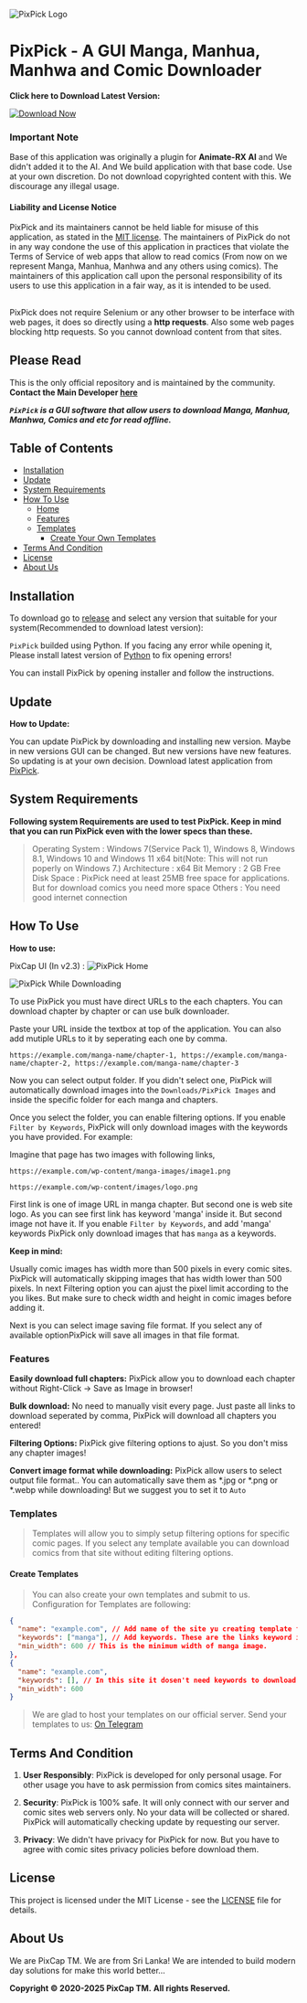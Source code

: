 
![PixPick Logo](./img/pixpick.png)

# PixPick - A GUI Manga, Manhua, Manhwa and Comic Downloader

**Click here to Download Latest Version:**

[![Download Now](./img/dwn.png)](https://github.com/ranujasanmir/PixPick/releases/download/v2.4/PixPick.Installer.x64.bit.exe)

### Important Note

Base of this application was originally a plugin for **Animate-RX AI** and We didn't added it to the AI. And We build application with that base code. Use at your own discretion. Do not download copyrighted content with this. We discourage any illegal usage.

#### Liability and License Notice
PixPick and its maintainers cannot be held liable for misuse of this application, as stated in the [MIT license](https://github.com/ranujasanmir/PixPick/blob/main/LICENSE).
The maintainers of PixPick do not in any way condone the use of this application in practices that violate the Terms of Service of web apps that allow to read comics (From now on we represent Manga, Manhua, Manhwa and any others using comics). The maintainers of this application call upon the personal responsibility of its users to use this application in a fair way, as it is intended to be used.
##

PixPick does not require Selenium or any other browser to be interface with web pages, it does so directly using a **http requests**. 
Also some web pages blocking http requests. So you cannot download content from that sites.
 
## Please Read

This is the only official repository and is maintained by the community.
 **Contact the Main Developer [here](https://t.me/PixCap_Support)**

**_`PixPick` is a GUI software that allow users to download Manga, Manhua, Manhwa, Comics and etc for read offline._**

## Table of Contents

- [Installation](#installation)
- [Update](#update)
- [System Requirements](#system-requirements)
- [How To Use](#how-to-use)
  - [Home](#home)
  - [Features](#features)
  - [Templates](#templates)
    - [Create Your Own Templates](#create-templates)
- [Terms And Condition](#terms-and-condition)
- [License](#license)
- [About Us](#about-us)

## Installation

To download go to [release](https://github.com/ranujasanmir/PixPick/releases) and select any version that suitable for your system(Recommended to download latest version):

`PixPick` builded using Python. If you facing any error while opening it, Please install latest version of [Python](https://python.org) to fix opening errors!

You can install PixPick by opening installer and follow the instructions.

## Update

**How to Update:**

You can update PixPick by downloading and installing new version. Maybe in new versions GUI can be changed. But new versions have new features. So updating is at your own decision. Download latest application from [PixPick](https://github.com/ranujasanmir/PixPick/releases).

## System Requirements

**Following system Requirements are used to test PixPick. Keep in mind that you can run PixPick even with the lower specs than these.**

> Operating System : Windows 7(Service Pack 1), Windows 8, Windows 8.1, Windows 10 and Windows 11 x64 bit(Note: This will not run poperly on Windows 7.)
> Architecture : x64 Bit
> Memory : 2 GB
> Free Disk Space : PixPick need at least 25MB free space for applications. But for download comics you need more space
> Others : You need good internet connection

## How To Use

**How to use:**

PixCap UI (In v2.3) :
![PixPick Home](./img/1.PNG)

![PixPick While Downloading](./img/2.PNG)

To use PixPick you must have direct URLs to the each chapters. You can download chapter by chapter or can use bulk downloader.

Paste your URL inside the textbox at top of the application. You can also add mutiple URLs to it by seperating each one by comma.

```
https://example.com/manga-name/chapter-1, https://example.com/manga-name/chapter-2, https://example.com/manga-name/chapter-3
```

Now you can select output folder. If you didn't select one, PixPick will automatically download images into the `Downloads/PixPick Images` and inside the specific folder for each manga and chapters.

Once you select the folder, you can enable filtering options. If you enable `Filter by Keywords`, PixPick will only download images with the keywords you have provided. For example:

Imagine that page has two images with following links,

```
https://example.com/wp-content/manga-images/image1.png
```
```
https://example.com/wp-content/images/logo.png
```

First link is one of image URL in manga chapter. But second one is web site logo. As you can see first link has keyword 'manga' inside it. But second image not have it. If you enable `Filter by Keywords`, and add 'manga' keywords PixPick only download images that has `manga` as a keywords.

**Keep in mind:**

Usually comic images has width more than 500 pixels in every comic sites. PixPick will automatically skipping images that has width lower than 500 pixels. In next Filtering option you can ajust the pixel limit according to the you likes. But make sure to check width and height in comic images before adding it.

Next is you can select image saving file format. If you select any of available optionPixPick will save all images in that file format.

### Features

**Easily download full chapters:**
PixPick allow you to download each chapter without Right-Click -> Save as Image in browser!

**Bulk download:**
No need to manually visit every page. Just paste all links to download seperated by comma, PixPick will download all chapters you entered!

**Filtering Options:**
PixPick give filtering options to ajust. So you don't miss any chapter images!

**Convert image format while downloading:**
PixPick allow users to select output file format.. You can automatically save them as *.jpg or *.png or *.webp while downloading! But we suggest you to set it to `Auto`

### Templates

> Templates will allow you to simply setup filtering options for specific comic pages. If you select any template available you can download comics from that site without editing filtering options.

#### Create Templates

> You can also create your own templates and submit to us. Configuration for Templates are following:

```json
{
  "name": "example.com", // Add name of the site yu creating template for.
  "keywords": ["manga"], // Add keywords. These are the links keyword in <img src="#"> as mentioned earliar.
  "min_width": 600 // This is the minimum width of manga image.
},
{
  "name": "example.com",
  "keywords": [], // In this site it dosen't need keywords to download manga images. Its downloading all images that width higher than min_width.
  "min_width": 600
}
```

> We are glad to host your templates on our official server. Send your templates to us: [On Telegram](https://t.me/PixCap_Support)

## Terms And Condition

1. **User Responsibly**: PixPick is developed for only personal usage. For other usage you have to ask permission from comics sites maintainers.

2. **Security**: PixPick is 100% safe. It will only connect with our server and comic sites web servers only. No your data will be collected or shared. PixPick will automatically checking update by requesting our server. 

3. **Privacy**: We didn't have privacy for PixPick for now. But you have to agree with comic sites privacy policies before download them.

## License

This project is licensed under the MIT License - see the [LICENSE](https://github.com/ranujasanmir/PixPick/LICENSE) file for details.

## About Us

We are PixCap TM. We are from Sri Lanka! We are intended to build modern day solutions for make this world better...

**Copyright © 2020-2025 PixCap TM.**
**All rights Reserved.**


